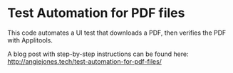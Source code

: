 # Test Automation for PDF files
This code automates a UI test that downloads a PDF, then verifies the PDF with Applitools.

A blog post with step-by-step instructions can be found here: http://angiejones.tech/test-automation-for-pdf-files/
